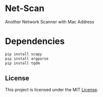 # Net-Scan
Another Network Scanner with Mac Address

# Dependencies
```bash
pip install scapy 
pip install argparse
pip install tqdm
```
## License
This project is licensed under the MIT [License](LICENSE).
